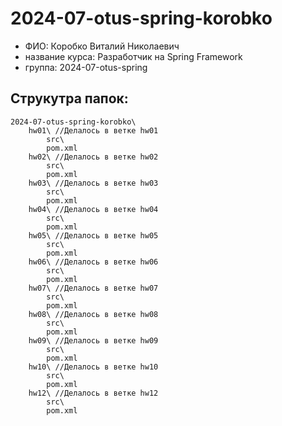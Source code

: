 # 2024-07-otus-spring-korobko
- ФИО: Коробко Виталий Николаевич 
- название курса: Разработчик на Spring Framework 
- группа: 2024-07-otus-spring
## Струкутра папок:
    2024-07-otus-spring-korobko\ 
        hw01\ //Делалось в ветке hw01
            src\
            pom.xml
        hw02\ //Делалось в ветке hw02
            src\
            pom.xml
        hw03\ //Делалось в ветке hw03
            src\
            pom.xml
        hw04\ //Делалось в ветке hw04
            src\
            pom.xml
        hw05\ //Делалось в ветке hw05
            src\
            pom.xml
        hw06\ //Делалось в ветке hw06
            src\
            pom.xml
        hw07\ //Делалось в ветке hw07
            src\
            pom.xml
        hw08\ //Делалось в ветке hw08
            src\
            pom.xml
        hw09\ //Делалось в ветке hw09
            src\
            pom.xml
        hw10\ //Делалось в ветке hw10
            src\
            pom.xml
        hw12\ //Делалось в ветке hw12
            src\
            pom.xml
            
